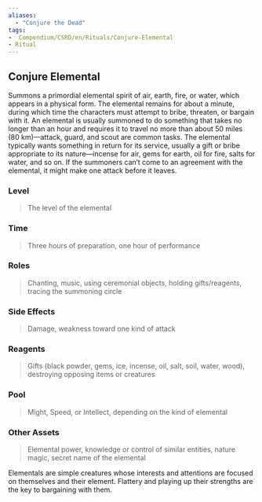 ```yaml
---
aliases:
  - "Conjure the Dead"
tags:
-  Compendium/CSRD/en/Rituals/Conjure-Elemental
- Ritual
---
```

## Conjure Elemental
Summons a primordial elemental spirit of air, earth, fire, or water, which appears in a physical form. The elemental remains for about a minute, during which time the characters must attempt to bribe, threaten, or bargain with it. An elemental is usually summoned to do something that takes no longer than an hour and requires it to travel no more than about 50 miles (80 km)—attack, guard, and scout are common tasks. The elemental typically wants something in return for its service, usually a gift or bribe appropriate to its nature—incense for air, gems for earth, oil for fire, salts for water, and so on. If the summoners can’t come to an agreement with the elemental, it might make one attack before it leaves. 
### Level 
>The level of the elemental 
### Time 
>Three hours of preparation, one hour of performance 
### Roles 
>Chanting, music, using ceremonial objects, holding gifts/reagents, tracing the summoning circle 
### Side Effects 
>Damage, weakness toward one kind of attack 
### Reagents 
>Gifts (black powder, gems, ice, incense, oil, salt, soil, water, wood), destroying opposing items or creatures 
### Pool 
>Might, Speed, or Intellect, depending on the kind of elemental 
### Other Assets 
>Elemental power, knowledge or control of similar entities, nature magic, secret name of the elemental

Elementals are simple creatures whose interests and attentions are focused on themselves and their element. Flattery and playing up their strengths are the key to bargaining with them.
